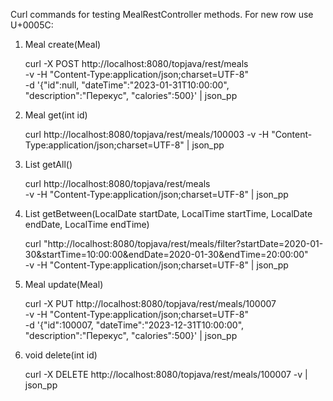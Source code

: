 Curl commands for testing MealRestController methods. For new row use U+0005C:

1. Meal create(Meal)

   curl -X POST http://localhost:8080/topjava/rest/meals \
   -v -H "Content-Type:application/json;charset=UTF-8" \
   -d '{"id":null,  "dateTime":"2023-01-31T10:00:00", "description":"Перекус", "calories":500}' | json_pp

2. Meal get(int id)

   curl http://localhost:8080/topjava/rest/meals/100003 -v -H "Content-Type:application/json;charset=UTF-8" | json_pp

3. List<MealTo> getAll()

   curl http://localhost:8080/topjava/rest/meals \
   -v -H "Content-Type:application/json;charset=UTF-8" | json_pp

4. List<MealTo> getBetween(LocalDate startDate, LocalTime startTime, LocalDate endDate, LocalTime endTime)

   curl "http://localhost:8080/topjava/rest/meals/filter?startDate=2020-01-30&startTime=10:00:00&endDate=2020-01-30&endTime=20:00:00" \
   -v -H "Content-Type:application/json;charset=UTF-8" | json_pp

5. Meal update(Meal)

   curl -X PUT http://localhost:8080/topjava/rest/meals/100007 \
   -v -H "Content-Type:application/json;charset=UTF-8" \
   -d '{"id":100007,  "dateTime":"2023-12-31T10:00:00", "description":"Перекус", "calories":500}' | json_pp

6. void delete(int id)

   curl -X DELETE http://localhost:8080/topjava/rest/meals/100007 -v | json_pp
